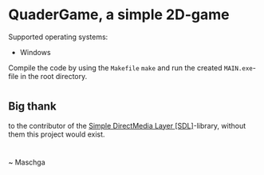 # QuaderGame, a simple 2D-game

Supported operating systems:
- Windows

Compile the code by using the `Makefile` `make` and run the created `MAIN.exe`-file in the root directory.

#
## Big thank

to the contributor of the [Simple DirectMedia Layer [SDL]](https://www.libsdl.org/)-library, without them this project would exist.

#

~ Maschga